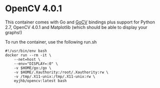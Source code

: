 # OpenCV 4.0.1 
This container comes with Go and [GoCV](https://gocv.io/) bindings plus support for Python 2.7, OpenCV 4.0.1 and Matplotlib (which should be able to display your graphs!)

To run the container, use the following run.sh 

```
#!/usr/bin/env bash
docker run --rm -it \
    --net=host \
    --env="DISPLAY=:0" \
    -v $HOME/go:/go \
    -v $HOME/.Xauthority:/root/.Xauthority:rw \
    -v /tmp/.X11-unix:/tmp/.X11-unix:rw \
    eyjhb/opencv:latest bash
```
